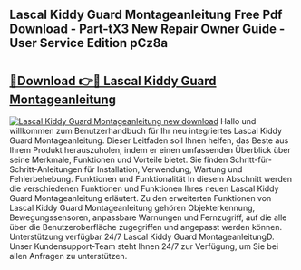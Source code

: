 ## Lascal Kiddy Guard Montageanleitung Free Pdf Download - Part-tX3 New Repair Owner Guide - User Service Edition pCz8a

# <h2><a href="http://df8b2it.blite.top/?on=Lascal+Kiddy+Guard+Montageanleitung">🔗Download 👉🔴 Lascal Kiddy Guard Montageanleitung</a></h2>

[![Lascal Kiddy Guard Montageanleitung new download](https://i.imgur.com/lujVjoI.png)](http://df8b2it.blite.top/?on=Lascal+Kiddy+Guard+Montageanleitung)
Hallo und willkommen zum Benutzerhandbuch für Ihr neu integriertes Lascal Kiddy Guard Montageanleitung. Dieser Leitfaden soll Ihnen helfen, das Beste aus Ihrem Produkt herauszuholen, indem er einen umfassenden Überblick über seine Merkmale, Funktionen und Vorteile bietet. Sie finden Schritt-für-Schritt-Anleitungen für Installation, Verwendung, Wartung und Fehlerbehebung. Funktionen und Funktionalität In diesem Abschnitt werden die verschiedenen Funktionen und Funktionen Ihres neuen Lascal Kiddy Guard Montageanleitung erläutert. Zu den erweiterten Funktionen von Lascal Kiddy Guard Montageanleitung gehören Objekterkennung, Bewegungssensoren, anpassbare Warnungen und Fernzugriff, auf die alle über die Benutzeroberfläche zugegriffen und angepasst werden können. Unterstützung verfügbar 24/7 Lascal Kiddy Guard MontageanleitungD. Unser Kundensupport-Team steht Ihnen 24/7 zur Verfügung, um Sie bei allen Anfragen zu unterstützen.
